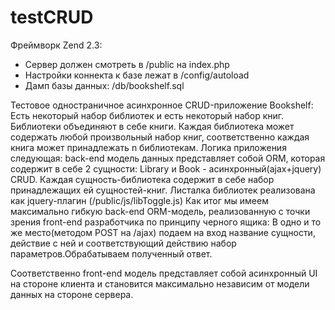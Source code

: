 testCRUD
========
Фреймворк Zend 2.3:
- Сервер должен смотреть в /public на index.php
- Настройки коннекта к базе лежат в /config/autoload
- Дамп базы данных: /db/bookshelf.sql

Тестовое одностраничное асинхронное CRUD-приложение Bookshelf:
Есть некоторый набор библиотек и есть некоторый набор книг.
Библиотеки объединяют в себе книги. Каждая библиотека может содержать любой произвольный набор книг, 
соответственно каждая книга может принадлежать n библиотекам.
Логика приложения следующая:
back-end модель данных представляет собой ORM, которая содержит в себе 2 сущности:
Library и Book - асинхронный(ajax+jquery) CRUD. Каждая сущность-библиотека содержит в себе набор 
принадлежащих ей сущностей-книг.
Листалка библиотек реализована как jquery-плагин (/public/js/libToggle.js)
Как итог мы имеем максимально гибкую back-end ORM-модель, реализованную с точки зрения front-end разработчика
по принципу черного ящика: 
В одно и то же место(методом POST на /ajax) подаем на вход название сущности, действие с ней и 
соответствующий действию набор параметров.Обрабатываем полученный ответ.

Соответственно front-end модель представляет собой асинхронный UI на стороне клиента  и 
становится максимально независим от модели данных на стороне сервера.  
